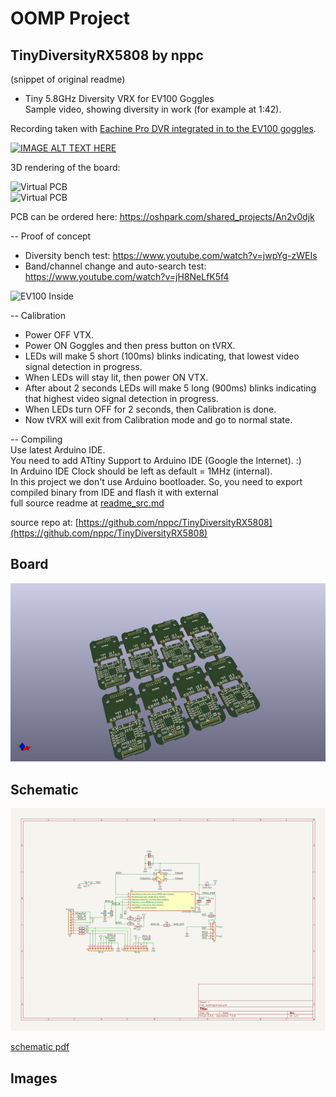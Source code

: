 # OOMP Project  
## TinyDiversityRX5808  by nppc  
  
(snippet of original readme)  
  
- Tiny 5.8GHz Diversity VRX for EV100 Goggles  
Sample video, showing diversity in work (for example at 1:42).  
  
Recording taken with [Eachine Pro DVR integrated in to the EV100 goggles](https://github.com/nppc/VideoSwitchDVR).  
  
[![IMAGE ALT TEXT HERE](https://img.youtube.com/vi/wFIAKiWohQQ/0.jpg)](https://youtu.be/wFIAKiWohQQ)  
  
3D rendering of the board:  
  
![Virtual PCB](Images/PCB_KiCad1.jpg)  
![Virtual PCB](Images/PCB_KiCad2.jpg)  
  
PCB can be ordered here: https://oshpark.com/shared_projects/An2v0djk  
  
-- Proof of concept  
- Diversity bench test: https://www.youtube.com/watch?v=jwpYg-zWEIs  
- Band/channel change and auto-search test: https://www.youtube.com/watch?v=jH8NeLfK5f4  
  
![EV100 Inside](Images/tVRX_fitting.jpg)  
  
-- Calibration  
- Power OFF VTX.  
- Power ON Goggles and then press button on tVRX.  
- LEDs will make 5 short (100ms) blinks indicating, that lowest video signal detection in progress.  
- When LEDs will stay lit, then power ON VTX.  
- After about 2 seconds LEDs will make 5 long (900ms) blinks indicating that highest video signal detection in progress.  
- When LEDs turn OFF for 2 seconds, then Calibration is done.  
- Now tVRX will exit from Calibration mode and go to normal state.  
  
-- Compiling  
Use latest Arduino IDE.  
You need to add ATtiny Support to Arduino IDE (Google the Internet). :)  
In Arduino IDE Clock should be left as default = 1MHz (internal).  
In this project we don't use Arduino bootloader. So, you need to export compiled binary from IDE and flash it with external  
  full source readme at [readme_src.md](readme_src.md)  
  
source repo at: [https://github.com/nppc/TinyDiversityRX5808](https://github.com/nppc/TinyDiversityRX5808)  
## Board  
  
[![working_3d.png](working_3d_600.png)](working_3d.png)  
## Schematic  
  
[![working_schematic.png](working_schematic_600.png)](working_schematic.png)  
  
[schematic pdf](working_schematic.pdf)  
## Images  
